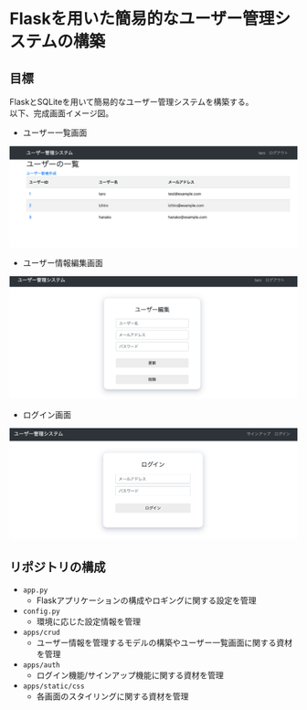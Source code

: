# Flaskを用いた簡易的なユーザー管理システムの構築

## 目標
FlaskとSQLiteを用いて簡易的なユーザー管理システムを構築する。  
以下、完成画面イメージ図。 
* ユーザー一覧画面
<img src="./images/user_list.png">  

* ユーザー情報編集画面
<img src="./images/user_edit.png">  

* ログイン画面
<img src="./images/login.png">  

## リポジトリの構成
* `app.py`
    * Flaskアプリケーションの構成やロギングに関する設定を管理
* `config.py`
    * 環境に応じた設定情報を管理
* `apps/crud`
    * ユーザー情報を管理するモデルの構築やユーザー一覧画面に関する資材を管理
* `apps/auth`
    * ログイン機能/サインアップ機能に関する資材を管理
* `apps/static/css`  
    * 各画面のスタイリングに関する資材を管理
